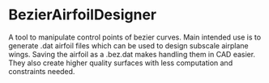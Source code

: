 # BezierAirfoilDesigner

A tool to manipulate control points of bezier curves.
Main intended use is to generate .dat airfoil files which can be used to design subscale airplane wings.
Saving the airfoil as a .bez.dat makes handling them in CAD easier.
They also create higher quality surfaces with less computation and constraints needed.
